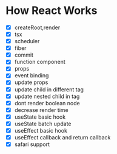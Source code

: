 # How React Works

- [x] createRoot,render
- [x] tsx
- [x] scheduler
- [x] fiber
- [x] commit
- [x] function component
- [x] props
- [x] event binding
- [x] update props
- [x] update child in different tag
- [x] update nested child in tag
- [x] dont render boolean node
- [x] decrease render time
- [x] useState basic hook
- [x] useState batch update 
- [x] useEffect basic hook
- [x] useEffect callback and return callback
- [x] safari support